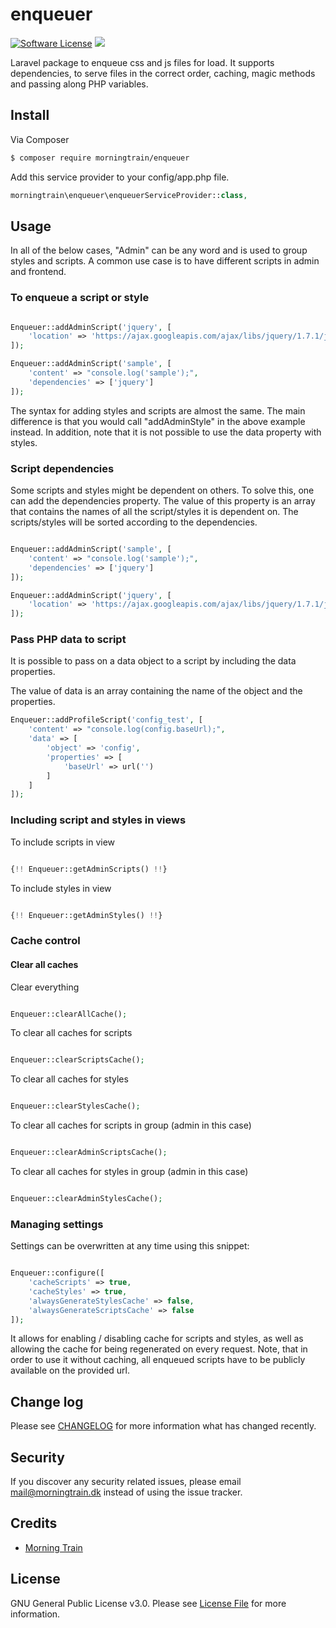 # enqueuer

[![Software License](https://img.shields.io/badge/licence-%20GNU%20General%20Public%20License%20v3.0-brightgreen.svg)](LICENSE.md)
![](https://img.shields.io/badge/version-1.2.2-brightgreen.svg)

Laravel package to enqueue css and js files for load. 
It supports dependencies, to serve files in the correct order, caching, magic methods and passing along PHP variables.

## Install

Via Composer

``` bash
$ composer require morningtrain/enqueuer
```
Add this service provider to your config/app.php file.

``` php
morningtrain\enqueuer\enqueuerServiceProvider::class,
```

## Usage

In all of the below cases, "Admin" can be any word and is used to group styles and scripts. 
A common use case is to have different scripts in admin and frontend.

### To enqueue a script or style

``` php

Enqueuer::addAdminScript('jquery', [
	'location' => 'https://ajax.googleapis.com/ajax/libs/jquery/1.7.1/jquery.min.js'
]);

Enqueuer::addAdminScript('sample', [
	'content' => "console.log('sample');",
	'dependencies' => ['jquery']
]);

```

The syntax for adding styles and scripts are almost the same. The main difference is that you would call "addAdminStyle" in the above example instead.
In addition, note that it is not possible to use the data property with styles.

### Script dependencies

Some scripts and styles might be dependent on others. To solve this, one can add the dependencies property.
The value of this property is an array that contains the names of all the script/styles it is dependent on.
The scripts/styles will be sorted according to the dependencies.

``` php

Enqueuer::addAdminScript('sample', [
	'content' => "console.log('sample');",
	'dependencies' => ['jquery']
]);

Enqueuer::addAdminScript('jquery', [
	'location' => 'https://ajax.googleapis.com/ajax/libs/jquery/1.7.1/jquery.min.js'
]);

```

### Pass PHP data to script

It is possible to pass on a data object to a script by including the data properties.

The value of data is an array containing the name of the object and the properties.

``` php
Enqueuer::addProfileScript('config_test', [
	'content' => "console.log(config.baseUrl);",
	'data' => [
		'object' => 'config',
		'properties' => [
			'baseUrl' => url('')
		]
	]
]);
```

### Including script and styles in views

To include scripts in view

``` php

{!! Enqueuer::getAdminScripts() !!}

```

To include styles in view

``` php

{!! Enqueuer::getAdminStyles() !!}

```

### Cache control

#### Clear all caches

Clear everything
``` php

Enqueuer::clearAllCache();

```

To clear all caches for scripts
``` php

Enqueuer::clearScriptsCache();

```

To clear all caches for styles
``` php

Enqueuer::clearStylesCache();

```

To clear all caches for scripts in group (admin in this case)
``` php

Enqueuer::clearAdminScriptsCache();

```

To clear all caches for styles in group (admin in this case)
``` php

Enqueuer::clearAdminStylesCache();

```

### Managing settings
Settings can be overwritten at any time using this snippet:
``` php

Enqueuer::configure([
	'cacheScripts' => true,
	'cacheStyles' => true,
	'alwaysGenerateStylesCache' => false,
	'alwaysGenerateScriptsCache' => false
]);

```

It allows for enabling / disabling cache for scripts and styles, as well as allowing the cache for being regenerated on every request.
Note, that in order to use it without caching, all enqueued scripts have to be publicly available on the provided url.


## Change log

Please see [CHANGELOG](CHANGELOG.md) for more information what has changed recently.

## Security

If you discover any security related issues, please email mail@morningtrain.dk instead of using the issue tracker.

## Credits

- [Morning Train][link-author]

## License

GNU General Public License v3.0. Please see [License File](LICENSE.md) for more information.

[link-packagist]: https://packagist.org/packages/morningtrain/enqueuer
[link-author]: https://morningtrain.dk
